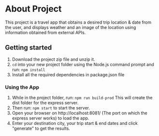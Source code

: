 # About Project

This project is a travel app that obtains a desired trip location & date from the user, and displays weather and an image of the location using information obtained from external APIs.

## Getting started

1. Download the project zip file and unzip it.
2. `cd` into your new project folder using the Node.js command prompt and run:
	`npm install`
3. Install all the required dependencies in package.json file


### Using the App

1. While in the project folder, run:
	`npm run build-prod`
This will create the dist folder for the express server.
2. Then run:
	`npm start`  to start the server.
3. Open your browser on http://localhost:8081/ (The port on which the express server works) to load the app.
4. Enter your destination city, your trip start & end dates and click "generate" to get the results.

